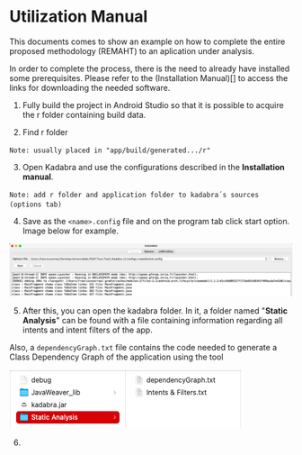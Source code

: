 # Utilization Manual

This documents comes to show an example on how to complete the entire proposed methodology (REMAHT) to an aplication under analysis.

In order to complete the process, there is the need to already have installed some prerequisites. Please refer to the (Installation Manual)[] to access the links for downloading the needed software.

1. Fully build the project in Android Studio so that it is possible to acquire the r folder containing build data.

2. Find r folder

`Note: usually placed in "app/build/generated.../r"`

3. Open Kadabra and use the configurations described in the **Installation manual**. 

`Note: add r folder and application folder to kadabra´s sources (options tab)`

4. Save as the `<name>.config` file and on the program tab click start option. Image below for example.
 
 <img src="/Images/start.png" alt="example1"/>

5. After this, you can open the kadabra folder. In it, a folder named "**Static Analysis**" can be found with a file containing information regarding all intents and intent filters of the app. 

Also, a `dependencyGraph.txt` file contains the code needed to generate a Class Dependency Graph of the application using the tool []()

 <img src="/Images/files.png" alt="example2"/>

6. 

